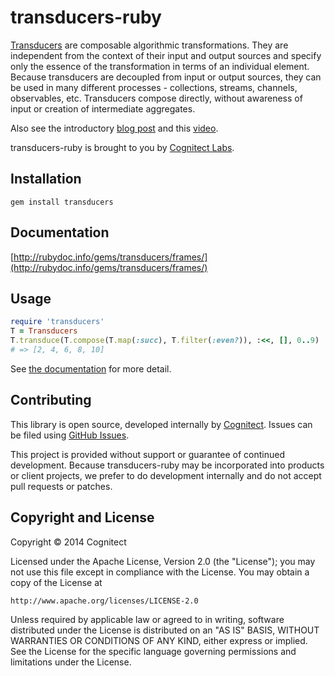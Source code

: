 # transducers-ruby

[Transducers](http://clojure.org/transducers) are composable algorithmic transformations. They are independent from the context of their input and output sources and specify only the essence of the transformation in terms of an individual element. Because transducers are decoupled from input or output sources, they can be used in many different processes - collections, streams, channels, observables, etc. Transducers compose directly, without awareness of input or creation of intermediate aggregates.

Also see the introductory
[blog post](http://blog.cognitect.com/blog/2014/8/6/transducers-are-coming)
and this [video](https://www.youtube.com/watch?v=6mTbuzafcII).

transducers-ruby is brought to you by [Cognitect Labs](http://cognitect-labs.github.io/).

## Installation

    gem install transducers

## Documentation

[http://rubydoc.info/gems/transducers/frames/](http://rubydoc.info/gems/transducers/frames/)

## Usage

```ruby
require 'transducers'
T = Transducers
T.transduce(T.compose(T.map(:succ), T.filter(:even?)), :<<, [], 0..9)
# => [2, 4, 6, 8, 10]
```

See [the documentation](http://rubydoc.info/gems/transducers/frames/) for more detail.

## Contributing

This library is open source, developed internally by [Cognitect](http://cognitect.com). Issues can be filed using [GitHub Issues](https://github.com/cognitect-labs/transducers-ruby/issues).

This project is provided without support or guarantee of continued development.
Because transducers-ruby may be incorporated into products or client projects, we prefer to do development internally and do not accept pull requests or patches.

## Copyright and License

Copyright © 2014 Cognitect

Licensed under the Apache License, Version 2.0 (the "License");
you may not use this file except in compliance with the License.
You may obtain a copy of the License at

    http://www.apache.org/licenses/LICENSE-2.0

Unless required by applicable law or agreed to in writing, software
distributed under the License is distributed on an "AS IS" BASIS,
WITHOUT WARRANTIES OR CONDITIONS OF ANY KIND, either express or implied.
See the License for the specific language governing permissions and
limitations under the License.
